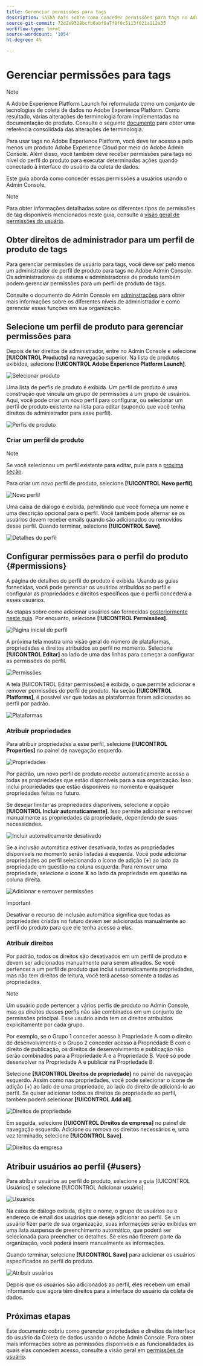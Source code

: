 ```yaml
---
title: Gerenciar permissões para tags
description: Saiba mais sobre como conceder permissões para tags no Adobe Experience Platform.
source-git-commit: 72d2e9328bcfb6abf0a7f8f0c5113f021a112a35
workflow-type: tm+mt
source-wordcount: '1054'
ht-degree: 4%

---
```


# Gerenciar permissões para tags

>[!NOTE]
>
>A Adobe Experience Platform Launch foi reformulada como um conjunto de tecnologias de coleta de dados no Adobe Experience Platform. Como resultado, várias alterações de terminologia foram implementadas na documentação do produto. Consulte o seguinte [documento](../../term-updates.md) para obter uma referência consolidada das alterações de terminologia.

Para usar tags no Adobe Experience Platform, você deve ter acesso a pelo menos um produto Adobe Experience Cloud por meio do Adobe Admin Console. Além disso, você também deve receber permissões para tags no nível do perfil do produto para executar determinadas ações quando conectado à interface do usuário da coleta de dados.

Este guia aborda como conceder essas permissões a usuários usando o Admin Console.

>[!NOTE]
>
>Para obter informações detalhadas sobre os diferentes tipos de permissões de tag disponíveis mencionados neste guia, consulte a [visão geral de permissões do usuário](./user-permissions.md).

## Obter direitos de administrador para um perfil de produto de tags

Para gerenciar permissões de usuário para tags, você deve ser pelo menos um administrador de perfil de produto para tags no Adobe Admin Console. Os administradores de sistema e administradores de produto também podem gerenciar permissões para um perfil de produto de tags.

Consulte o documento do Admin Console em [adminstrações](https://helpx.adobe.com/enterprise/admin-guide.html/enterprise/using/admin-roles.ug.html) para obter mais informações sobre os diferentes níveis de administrador e como gerenciar essas funções em sua organização.

## Selecione um perfil de produto para gerenciar permissões para

Depois de ter direitos de administrador, entre no Admin Console e selecione **[!UICONTROL Products]** na navegação superior. Na lista de produtos exibidos, selecione **[!UICONTROL Adobe Experience Platform Launch]**.

![Selecionar produto](../../images/ui/administration/manage-permissions/select-product.png)

Uma lista de perfis de produto é exibida. Um perfil de produto é uma construção que vincula um grupo de permissões a um grupo de usuários. Aqui, você pode criar um novo perfil para configurar, ou selecionar um perfil de produto existente na lista para editar (supondo que você tenha direitos de administrador para esse perfil).

![Perfis de produto](../../images/ui/administration/manage-permissions/product-profiles.png)

### Criar um perfil de produto

>[!NOTE]
>
>Se você selecionou um perfil existente para editar, pule para a [próxima seção](#permissions).

Para criar um novo perfil de produto, selecione **[!UICONTROL Novo perfil]**.

![Novo perfil](../../images/ui/administration/manage-permissions/new-profile-button.png)

Uma caixa de diálogo é exibida, permitindo que você forneça um nome e uma descrição opcional para o perfil. Você também pode alternar se os usuários devem receber emails quando são adicionados ou removidos desse perfil. Quando terminar, selecione **[!UICONTROL Save]**.

![Detalhes do perfil](../../images/ui/administration/manage-permissions/profile-details.png)

## Configurar permissões para o perfil do produto {#permissions}

A página de detalhes do perfil do produto é exibida. Usando as guias fornecidas, você pode gerenciar os usuários atribuídos ao perfil e configurar as propriedades e direitos específicos que o perfil concederá a esses usuários.

As etapas sobre como adicionar usuários são fornecidas [posteriormente neste guia](#users). Por enquanto, selecione **[!UICONTROL Permissões]**.

![Página inicial do perfil](../../images/ui/administration/manage-permissions/profile-landing.png)

A próxima tela mostra uma visão geral do número de plataformas, propriedades e direitos atribuídos ao perfil no momento. Selecione **[!UICONTROL Editar]** ao lado de uma das linhas para começar a configurar as permissões do perfil.

![Permissões](../../images/ui/administration/manage-permissions/edit-permissions.png)

A tela [!UICONTROL Editar permissões] é exibida, o que permite adicionar e remover permissões do perfil de produto. Na seção **[!UICONTROL Platforms]**, é possível ver que todas as plataformas foram adicionadas ao perfil por padrão.

![Plataformas](../../images/ui/administration/manage-permissions/platforms.png)

### Atribuir propriedades

Para atribuir propriedades a esse perfil, selecione **[!UICONTROL Properties]** no painel de navegação esquerdo.

![Propriedades](../../images/ui/administration/manage-permissions/properties.png)

Por padrão, um novo perfil de produto recebe automaticamente acesso a todas as propriedades que estão disponíveis para a sua organização. Isso inclui propriedades que estão disponíveis no momento e quaisquer propriedades feitas no futuro.

Se desejar limitar as propriedades disponíveis, selecione a opção **[!UICONTROL Incluir automaticamente]**. Isso permite adicionar e remover manualmente as propriedades da propriedade, dependendo de suas necessidades.

![Incluir automaticamente desativado](../../images/ui/administration/manage-permissions/auto-include-off.png)

Se a inclusão automática estiver desativada, todas as propriedades disponíveis no momento serão listadas à esquerda. Você pode adicionar propriedades ao perfil selecionando o ícone de adição (**+**) ao lado da propriedade em questão na coluna esquerda. Para remover uma propriedade, selecione o ícone **X** ao lado da propriedade em questão na coluna direita.

![Adicionar e remover permissões](../../images/ui/administration/manage-permissions/add-remove-permission.png)

>[!IMPORTANT]
>
>Desativar o recurso de inclusão automática significa que todas as propriedades criadas no futuro devem ser adicionadas manualmente ao perfil do produto para que ele tenha acesso a elas.

### Atribuir direitos

Por padrão, todos os direitos são desativados em um perfil de produto e devem ser adicionados manualmente para serem ativados. Se você pertencer a um perfil de produto que inclui automaticamente propriedades, mas não tem direitos de leitura, você terá acesso somente a todas as propriedades.

>[!NOTE]
>
>Um usuário pode pertencer a vários perfis de produto no Admin Console, mas os direitos desses perfis não são combinados em um conjunto de permissões principal. Esse usuário ainda tem os direitos atribuídos explicitamente por cada grupo.
>
>Por exemplo, se o Grupo 1 conceder acesso à Propriedade A com o direito de desenvolvimento e o Grupo 2 conceder acesso à Propriedade B com o direito de publicação, os direitos de desenvolvimento e publicação não serão combinados para a Propriedade A e a Propriedade B. Você só pode desenvolver na Propriedade A e publicar na Propriedade B.

Selecione **[!UICONTROL Direitos de propriedade]** no painel de navegação esquerdo. Assim como nas propriedades, você pode selecionar o ícone de adição (**+**) ao lado de uma propriedade, ao lado do direito de adicioná-lo ao perfil. Se quiser adicionar todos os direitos de propriedade ao perfil, também poderá selecionar **[!UICONTROL Add all]**.

![Direitos de propriedade](../../images/ui/administration/manage-permissions/property-rights.png)

Em seguida, selecione **[!UICONTROL Direitos da empresa]** no painel de navegação esquerdo. Adicione ou remova os direitos necessários e, uma vez terminado, selecione **[!UICONTROL Save]**.

![Direitos da empresa](../../images/ui/administration/manage-permissions/company-rights.png)

## Atribuir usuários ao perfil {#users}

Para atribuir usuários ao perfil do produto, selecione a guia [!UICONTROL Usuários] e selecione [!UICONTROL Adicionar usuário].

![Usuários](../../images/ui/administration/manage-permissions/users.png)

Na caixa de diálogo exibida, digite o nome, o grupo de usuários ou o endereço de email dos usuários que deseja adicionar ao perfil. Se um usuário fizer parte de sua organização, suas informações serão exibidas em uma lista suspensa de preenchimento automático, que poderá ser selecionada para preencher os detalhes. Se eles não fizerem parte da organização, você poderá inserir manualmente as informações.

Quando terminar, selecione **[!UICONTROL Save]** para adicionar os usuários especificados ao perfil do produto.

![Atribuir usuários](../../images/ui/administration/manage-permissions/assign-users.png)

Depois que os usuários são adicionados ao perfil, eles recebem um email informando que agora têm direitos para a interface do usuário da coleta de dados.

## Próximas etapas

Este documento cobriu como gerenciar propriedades e direitos da interface do usuário da Coleta de dados usando o Adobe Admin Console. Para obter mais informações sobre as permissões disponíveis e as funcionalidades às quais elas concedem acesso, consulte a visão geral em [permissões de usuário](./user-permissions.md).
